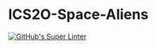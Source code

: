 # ICS2O-Space-Aliens
[![GitHub's Super Linter](https://github.com/ICS20-Programming-NoahS/ICS2O-Space-Aliens/workflows/GitHub's%20Super%20Linter/badge.svg)](https://github.com/ICS20-Programming-NoahS/ICS2O-Space-Aliens/actions)
